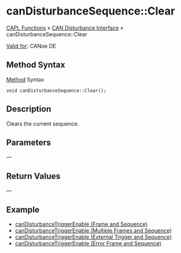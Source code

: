 # canDisturbanceSequence::Clear

[CAPL Functions](../../CAPLfunctions.md) » [CAN Disturbance Interface](../CAPLfunctionsCANDisturbanceOverview.md) » canDisturbanceSequence::Clear

[Valid for](../../../Shared/FeatureAvailability.md):  CANoe DE

## Method Syntax

[Method](../../../Shared/CAPL/General/ClassesAndObjects.md) Syntax

```plaintext
void canDisturbanceSequence::Clear();
```

## Description

Clears the current sequence.

## Parameters

—

## Return Values

—

## Example

- [canDisturbanceTriggerEnable (Frame and Sequence)](CAPLfunctionCanDisturbanceTriggerEnable.md#FrameSequence)
- [canDisturbanceTriggerEnable (Multiple Frames and Sequence)](CAPLfunctionCanDisturbanceTriggerEnable.md#MultipleFrameSequence)
- [canDisturbanceTriggerEnable (External Trigger and Sequence)](CAPLfunctionCanDisturbanceTriggerEnable.md#ExternalTriggerSequence)
- [canDisturbanceTriggerEnable (Error Frame and Sequence)](CAPLfunctionCanDisturbanceTriggerEnable.md#ErrorFrameSequence)
